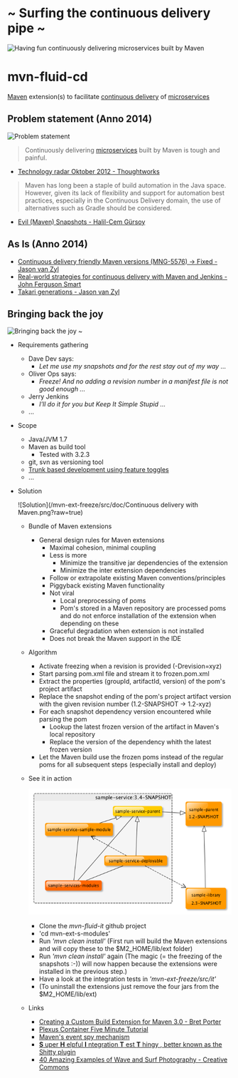 ~ Surfing the continuous delivery pipe ~
========================================
![Having fun continuously delivering microservices built by Maven](http://creativecan.com/wp-content/uploads/2012/06/wave-tube_thumb.jpg)

mvn-fluid-cd
============
[Maven](http://maven.apache.org) extension(s) to facilitate [continuous delivery](http://martinfowler.com/books/continuousDelivery.html) of [microservices](http://martinfowler.com/articles/microservices.html)

## Problem statement (Anno 2014)
![Problem statement](http://www.hydroflex-technology.com/lab/wp-content/uploads/2013/04/broken-surfboard-thumb.jpg)
> Continuously delivering [microservices](http://martinfowler.com/articles/microservices.html) built by Maven is tough and painful. 

* [Technology radar Oktober 2012 - Thoughtworks](http://www.thoughtworks.com/radar/tools/maven)

> Maven has long been a staple of build automation in the Java space. However, given its lack of flexibility and support for automation best practices, especially in the Continuous Delivery domain, the use of alternatives such as Gradle should be considered.

* [Evil (Maven) Snapshots - Halil-Cem Gürsoy](http://bed-con.org/2014/files/slides/evil_snapshots-bedcon2014.pdf) 

## As Is (Anno 2014)
* [Continuous delivery friendly Maven versions (MNG-5576) -> Fixed - Jason van Zyl](https://jira.codehaus.org/browse/MNG-5576)
* [Real-world strategies for continuous delivery with Maven and Jenkins - John Ferguson Smart](http://www.slideshare.net/wakaleo/continuous-deliverywithmaven)
* [Takari generations - Jason van Zyl](http://www.slideshare.net/Takari_io/takari-1)


## Bringing back the joy
![Bringing back the joy ~](http://creativecan.com/wp-content/uploads/2012/06/big-wave-surfing-_thumb3_thumb.jpg)
* Requirements gathering
  * Dave Dev says:
    * _Let me use my snapshots and for the rest stay out of my way ..._ 
  * Oliver Ops says:
    * _Freeze! And no adding a revision number in a manifest file is not good enough ..._
  * Jerry Jenkins
    * _I'll do it for you but Keep It Simple Stupid ..._
  * ...
* Scope
  * Java/JVM 1.7
  * Maven as build tool
    * Tested with 3.2.3 
  * git, svn as versioning tool
  * [Trunk based development using feature toggles](http://paulhammant.com/2013/04/05/what-is-trunk-based-development/)
  * ...
* Solution

  ![Solution](/mvn-ext-freeze/src/doc/Continuous delivery with Maven.png?raw=true)
  * Bundle of Maven extensions
    * General design rules for Maven extensions
      * Maximal cohesion, minimal coupling
      * Less is more
        * Minimize the transitive jar dependencies of the extension
        * Minimize the inter extension dependencies
      * Follow or extrapolate existing Maven conventions/principles 
      * Piggyback existing Maven functionality
      * Not viral
        * Local preprocessing of poms
        * Pom's stored in a Maven repository are processed poms and do not enforce installation of the extension when depending on these
      * Graceful degradation when extension is not installed
      * Does not break the Maven support in the IDE
  * Algorithm
    * Activate freezing when a revision is provided (-Drevision=xyz)
    * Start parsing pom.xml file and stream it to frozen.pom.xml 
    * Extract the properties (groupId, artifactId, version) of the pom's project artifact
    * Replace the snapshot ending of the pom's project artifact version with the given revision number (1.2-SNAPSHOT -> 1.2-xyz)
    * For each snapshot dependency version encountered while parsing the pom
      * Lookup the latest frozen version of the artifact in Maven's local repository
      * Replace the version of the dependency whith the latest frozen version
    * Let the Maven build use the frozen poms instead of the regular poms for all subsequent steps (especially install and deploy)
  * See it in action
  
    ![Sample](/mvn-ext-freeze/src/doc/sample-service-dependencies-graph.png?raw=true)
    * Clone the _mvn-fluid-it_ github project
    * 'cd mvn-ext-s-modules'
    * Run _'mvn clean install'_ (First run will build the Maven extensions and will copy these to the $M2_HOME/lib/ext folder)
    * Run _'mvn clean install'_ again (The magic (= the freezing of the snapshots :-)) will now happen because the extensions were installed in the previous step.) 
    * Have a look at the integration tests in _'mvn-ext-freeze/src/it'_
    * (To uninstall the extensions just remove the four jars from the $M2_HOME/lib/ext)
  * Links
    * [Creating a Custom Build Extension for Maven 3.0 - Bret Porter](https://brettporter.wordpress.com/2010/10/05/creating-a-custom-build-extension-for-maven-3-0/)
    * [Plexus Container Five Minute Tutorial](http://blog.sonatype.com/2009/05/plexus-container-five-minute-tutorial)
    * [Maven's event spy mechanism](http://maven.apache.org/ref/3.2.3/apidocs/org/apache/maven/eventspy/EventSpy.html)
    * [__S__ uper __H__ elpful __I__ ntegration __T__ est __T__ hingy  , better known as the Shitty plugin](http://mojo.codehaus.org/shitty-maven-plugin/index.html)
    * [40 Amazing Examples of Wave and Surf Photography - Creative Commons](http://creativecan.com/2012/06/wave-and-surf-photography/)
